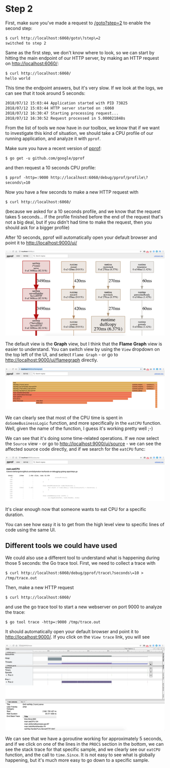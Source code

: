 # Step 2

First, make sure you've made a request to [/goto?step=2](http://localhost:6060/goto?step=2) to enable the second step:

```
$ curl http://localhost:6060/goto\?step\=2
switched to step 2
```

Same as the first step, we don't know where to look, so we can start by hitting the main endpoint of our HTTP server, by making an HTTP request on <http://localhost:6060/>:

```
$ curl http://localhost:6060/
hello world
```

This time the endpoint answers, but it's very slow. If we look at the logs, we can see that it took around 5 seconds:

```
2018/07/12 15:03:44 Application started with PID 73825
2018/07/12 15:03:44 HTTP server started on :6060
2018/07/12 16:30:47 Starting processing request...
2018/07/12 16:30:52 Request processed in 5.000021848s
```

From the list of tools we now have in our toolbox, we know that if we want to investigate this kind of situation, we should take a CPU profile of our running application, and analyze it with `pprof`.

Make sure you have a recent version of [pprof](https://github.com/google/pprof):

```
$ go get -u github.com/google/pprof
```

and then request a 10 seconds CPU profile:

```
$ pprof -http=:9000 http://localhost:6060/debug/pprof/profile\?seconds\=10
```

Now you have a few seconds to make a new HTTP request with

```
$ curl http://localhost:6060/
```

(because we asked for a 10 seconds profile, and we know that the request takes 5 seconds... if the profile finished before the end of the request that's not a big deal, but if you didn't had time to make the request, then you should ask for a bigger profile)

After 10 seconds, pprof will automatically open your default browser and point it to <http://localhost:9000/ui/>

![pprof Graph View](pprof-graph.png)

The default view is the **Graph** view, but I think that the **Flame Graph** view is easier to understand. You can switch view by using the `View` dropdown on the top left of the UI, and select `Flame Graph` - or go to <http://localhost:9000/ui/flamegraph> directly.

![pprof Flame Graph View](pprof-flame-graph.png)

We can clearly see that most of the CPU time is spent in `doSomeBusinessLogic` function, and more specifically in the `eatCPU` function. Well, given the name of the function, I guess it's working pretty well ;-)

We can see that it's doing some time-related operations. If we now select the `Source` view - or go to <http://localhost:9000/ui/source> - we can see the affected source code directly, and if we search for the `eatCPU` func:

![pprof Source View](pprof-source.png)

It's clear enough now that someone wants to eat CPU for a specific duration.

You can see how easy it is to get from the high level view to specific lines of code using the same UI.

## Different tools we could have used

We could also use a different tool to understand what is happening during those 5 seconds: the Go trace tool. First, we need to collect a trace with

```
$ curl http://localhost:6060/debug/pprof/trace\?seconds\=10 > /tmp/trace.out
```

Then, make a new HTTP request

```
$ curl http://localhost:6060/
```

and use the go trace tool to start a new webserver on port 9000 to analyze the trace:

```
$ go tool trace -http=:9000 /tmp/trace.out
```

It should automatically open your default browser and point it to <http://localhost:9000/>. If you click on the `View trace` link, you will see

![trace](trace.png)

We can see that we have a goroutine working for approximately 5 seconds, and if we click on one of the lines in the `PROCS` section in the bottom, we can see the stack trace for that specific sample, and we clearly see our `eatCPU` function, and the call to `time.Since`. It is not easy to see what is globally happening, but it's much more easy to go down to a specific sample.
